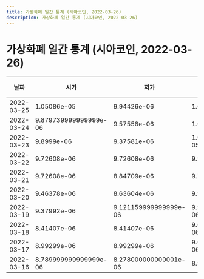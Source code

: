 ```yaml
---
title: 가상화폐 일간 통계 (시아코인, 2022-03-26)
description: 가상화폐 일간 통계 (시아코인, 2022-03-26)
---
```


가상화폐 일간 통계 (시아코인, 2022-03-26)
===

|날짜|시가|저가|고가|종가|비고|
|--|--|--|--|--|--|
|2022-03-25|1.05086e-05|9.94426e-06|1.069549e-05|1.067999e-05|    |
|2022-03-24|9.879739999999999e-06|9.57558e-06|1.05086e-05|1.05086e-05|    |
|2022-03-23|9.8999e-06|9.37581e-06|1.0608599999999999e-05|1.0608599999999999e-05|    |
|2022-03-22|9.72608e-06|9.72608e-06|9.91451e-06|9.914289999999999e-06|    |
|2022-03-21|9.72608e-06|8.84709e-06|9.72608e-06|9.72608e-06|    |
|2022-03-20|9.46378e-06|8.63604e-06|9.911e-06|8.63604e-06|    |
|2022-03-19|9.37992e-06|9.121159999999999e-06|9.914289999999999e-06|9.91428e-06|    |
|2022-03-18|8.41407e-06|8.41407e-06|9.043290000000001e-06|9.043290000000001e-06|    |
|2022-03-17|8.99299e-06|8.99299e-06|9.043290000000001e-06|9.043290000000001e-06|    |
|2022-03-16|8.789999999999999e-06|8.278000000000001e-06|8.99988e-06|8.99299e-06|    |
